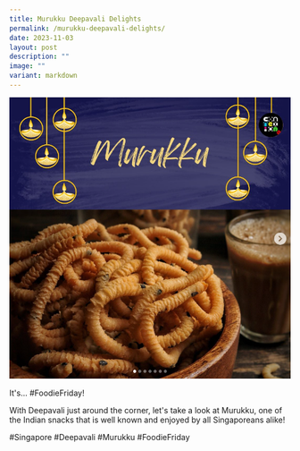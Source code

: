 ```yaml
---
title: Murukku Deepavali Delights
permalink: /murukku-deepavali-delights/
date: 2023-11-03
layout: post
description: ""
image: ""
variant: markdown
---
```


![](/images/connexionsg/2023/murukku_IG.png)

It's... #FoodieFriday!

With Deepavali just around the corner, let's take a look at Murukku, one of the Indian snacks that is well known and enjoyed by all Singaporeans alike!

#Singapore #Deepavali #Murukku #FoodieFriday